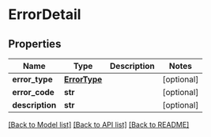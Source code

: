 # ErrorDetail

## Properties
Name | Type | Description | Notes
------------ | ------------- | ------------- | -------------
**error_type** | [**ErrorType**](ErrorType.md) |  | [optional] 
**error_code** | **str** |  | [optional] 
**description** | **str** |  | [optional] 

[[Back to Model list]](../README.md#documentation-for-models) [[Back to API list]](../README.md#documentation-for-api-endpoints) [[Back to README]](../README.md)

